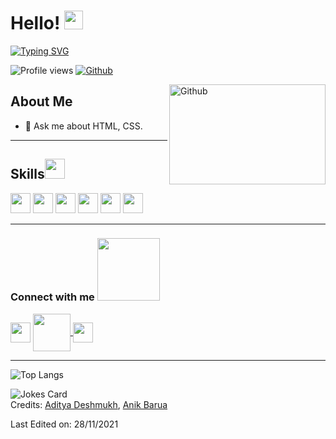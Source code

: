 <h1> Hello! <img src = "https://raw.githubusercontent.com/MartinHeinz/MartinHeinz/master/wave.gif" width = 30px> </h1>
<p align='center'>
</p>

[![Typing SVG](https://readme-typing-svg.herokuapp.com?font=Montserrat&color=%2336BCF7&size=36&vCenter=true&lines=I'm+Saptapan+Barua)](https://git.io/typing-svg)


![Profile views](https://visitor-badge.glitch.me/badge?page_id=coderSaptak.Aditya664)
[![Github](https://img.shields.io/github/followers/coderSaptak?label=Follow&style=social)](https://github.com/coderSaptak)

<img width="250" height="160" align="right" alt="Github" src="https://github.com/abhisheknaiidu/abhisheknaiidu/blob/master/code.gif?raw=true" />

## About Me
  
- 💬 Ask me about HTML, CSS.

<hr/>

## Skills<img src = "https://media2.giphy.com/media/QssGEmpkyEOhBCb7e1/giphy.gif?cid=ecf05e47a0n3gi1bfqntqmob8g9aid1oyj2wr3ds3mg700bl&rid=giphy.gif" width = 32px>
<p>
    <img width ='32px' src ='https://raw.githubusercontent.com/rahulbanerjee26/githubAboutMeGenerator/main/icons/css.svg'>
    <img width ='32px' src ='https://raw.githubusercontent.com/rahulbanerjee26/githubAboutMeGenerator/main/icons/html.svg'>
    <img width ='32px' src ='https://raw.githubusercontent.com/rahulbanerjee26/githubAboutMeGenerator/main/icons/javascript.svg'>
    <img width ='32px' src ='https://raw.githubusercontent.com/rahulbanerjee26/githubAboutMeGenerator/main/icons/reactjs.svg'>
    <img width ='32px' src ='https://raw.githubusercontent.com/rahulbanerjee26/githubAboutMeGenerator/main/icons/firebase.svg'>
    <img width ='32px' src ='https://raw.githubusercontent.com/rahulbanerjee26/githubAboutMeGenerator/main/icons/heroku.svg'>
</p>

---

### Connect with me <img src='https://raw.githubusercontent.com/ShahriarShafin/ShahriarShafin/main/Assets/handshake.gif' width="100px">
<a href = 'https://www.linkedin.com/in/saptapan-barua-6ba26819a/'> <img width = '32px' align= 'center' src="https://raw.githubusercontent.com/rahulbanerjee26/githubAboutMeGenerator/main/icons/linked-in-alt.svg"/></a>
<a href = 'mailto:saptapan2017@gmail.com'> <img width = '60px' align= 'center' src="https://i.postimg.cc/ydfvh2s5/Gmail-logo-removebg-preview.png"/></a><a href = 'https://github.com/DruboSaptapan'> <img width = '32px' align= 'center' src="https://raw.githubusercontent.com/rahulbanerjee26/githubAboutMeGenerator/main/icons/github.svg"/></a><!-- <a href = 'http://aditya664.me/'> <img width = '32px' align= 'center' src="https://raw.githubusercontent.com/rahulbanerjee26/githubAboutMeGenerator/main/icons/portfolio.png"/></a>  -->
  

---

<!-- | ![Saptapan's github stats](https://github-readme-stats.vercel.app/api?username=DruboSaptapan&show_icons=true&theme=tokyonight) | ![Saptapan GitHub Streak](https://github-readme-streak-stats.herokuapp.com/?user=DruboSaptapan4&theme=tokyonight)-->
![Top Langs](https://github-readme-stats.vercel.app/api/top-langs/?username=coderSaptak&theme=github_dark)

<!-- [![Github Stars](https://github-readme-stats.vercel.app/api?username=DruboSaptapan&theme=github_dark)] -->

<!-- [![Saptapan's GitHub Activity Graph](https://activity-graph.herokuapp.com/graph?username=DruboSaptapan&theme=react-dark)](https://git.io/praveenscience) -->

<!-- <p align="center"><img src="https://media.giphy.com/media/QaMcXSekUWx7aogAUr/giphy.gif" width="30" />&nbsp;Git profile Trophies</p><br>

[![trophy](https://github-profile-trophy.vercel.app/?username=DruboSaptapan&row=2&column=3&theme=algolia)](https://github.com/ryo-ma/github-profile-trophy) -->


![Jokes Card](https://readme-jokes.vercel.app/api?theme=algolia)
</br>
Credits: [Aditya Deshmukh](https://github.com/Aditya664), [Anik Barua](https://github.com/AnikBarua34)

Last Edited on: 28/11/2021
